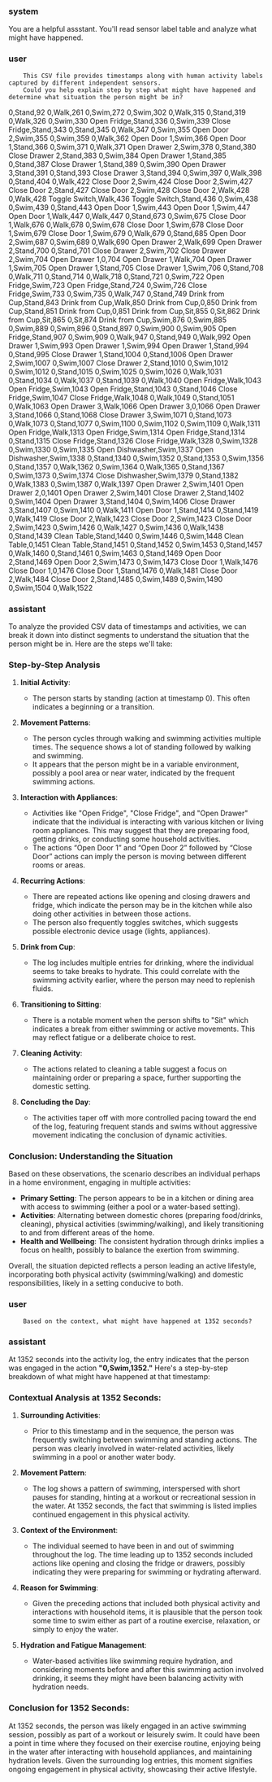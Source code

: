 ### system
You are a helpful assstant. You'll read sensor label table and analyze what might have happened.
### user

        This CSV file provides timestamps along with human activity labels captured by different independent sensors.
        Could you help explain step by step what might have happened and determine what situation the person might be in?
    
0,Stand,92
0,Walk,261
0,Swim,272
0,Swim,302
0,Walk,315
0,Stand,319
0,Walk,326
0,Swim,330
Open Fridge,Stand,336
0,Swim,339
Close Fridge,Stand,343
0,Stand,345
0,Walk,347
0,Swim,355
Open Door 2,Swim,355
0,Swim,359
0,Walk,362
Open Door 1,Swim,366
Open Door 1,Stand,366
0,Swim,371
0,Walk,371
Open Drawer 2,Swim,378
0,Stand,380
Close Drawer 2,Stand,383
0,Swim,384
Open Drawer 1,Stand,385
0,Stand,387
Close Drawer 1,Stand,389
0,Swim,390
Open Drawer 3,Stand,391
0,Stand,393
Close Drawer 3,Stand,394
0,Swim,397
0,Walk,398
0,Stand,404
0,Walk,422
Close Door 2,Swim,424
Close Door 2,Swim,427
Close Door 2,Stand,427
Close Door 2,Swim,428
Close Door 2,Walk,428
0,Walk,428
Toggle Switch,Walk,436
Toggle Switch,Stand,436
0,Swim,438
0,Swim,439
0,Stand,443
Open Door 1,Swim,443
Open Door 1,Swim,447
Open Door 1,Walk,447
0,Walk,447
0,Stand,673
0,Swim,675
Close Door 1,Walk,676
0,Walk,678
0,Swim,678
Close Door 1,Swim,678
Close Door 1,Swim,679
Close Door 1,Swim,679
0,Walk,679
0,Stand,685
Open Door 2,Swim,687
0,Swim,689
0,Walk,690
Open Drawer 2,Walk,699
Open Drawer 2,Stand,700
0,Stand,701
Close Drawer 2,Swim,702
Close Drawer 2,Swim,704
Open Drawer 1,0,704
Open Drawer 1,Walk,704
Open Drawer 1,Swim,705
Open Drawer 1,Stand,705
Close Drawer 1,Swim,706
0,Stand,708
0,Walk,711
0,Stand,714
0,Walk,718
0,Stand,721
0,Swim,722
Open Fridge,Swim,723
Open Fridge,Stand,724
0,Swim,726
Close Fridge,Swim,733
0,Swim,735
0,Walk,747
0,Stand,749
Drink from Cup,Stand,843
Drink from Cup,Walk,850
Drink from Cup,0,850
Drink from Cup,Stand,851
Drink from Cup,0,851
Drink from Cup,Sit,855
0,Sit,862
Drink from Cup,Sit,865
0,Sit,874
Drink from Cup,Swim,876
0,Swim,885
0,Swim,889
0,Swim,896
0,Stand,897
0,Swim,900
0,Swim,905
Open Fridge,Stand,907
0,Swim,909
0,Walk,947
0,Stand,949
0,Walk,992
Open Drawer 1,Swim,993
Open Drawer 1,Swim,994
Open Drawer 1,Stand,994
0,Stand,995
Close Drawer 1,Stand,1004
0,Stand,1006
Open Drawer 2,Swim,1007
0,Swim,1007
Close Drawer 2,Stand,1010
0,Swim,1012
0,Swim,1012
0,Stand,1015
0,Swim,1025
0,Swim,1026
0,Walk,1031
0,Stand,1034
0,Walk,1037
0,Stand,1039
0,Walk,1040
Open Fridge,Walk,1043
Open Fridge,Swim,1043
Open Fridge,Stand,1043
0,Stand,1046
Close Fridge,Swim,1047
Close Fridge,Walk,1048
0,Walk,1049
0,Stand,1051
0,Walk,1063
Open Drawer 3,Walk,1066
Open Drawer 3,0,1066
Open Drawer 3,Stand,1066
0,Stand,1068
Close Drawer 3,Swim,1071
0,Stand,1073
0,Walk,1073
0,Stand,1077
0,Swim,1100
0,Swim,1102
0,Swim,1109
0,Walk,1311
Open Fridge,Walk,1313
Open Fridge,Swim,1314
Open Fridge,Stand,1314
0,Stand,1315
Close Fridge,Stand,1326
Close Fridge,Walk,1328
0,Swim,1328
0,Swim,1330
0,Swim,1335
Open Dishwasher,Swim,1337
Open Dishwasher,Swim,1338
0,Stand,1340
0,Swim,1352
0,Stand,1353
0,Swim,1356
0,Stand,1357
0,Walk,1362
0,Swim,1364
0,Walk,1365
0,Stand,1367
0,Swim,1373
0,Swim,1374
Close Dishwasher,Swim,1379
0,Stand,1382
0,Walk,1383
0,Swim,1387
0,Walk,1397
Open Drawer 2,Swim,1401
Open Drawer 2,0,1401
Open Drawer 2,Swim,1401
Close Drawer 2,Stand,1402
0,Swim,1404
Open Drawer 3,Stand,1404
0,Swim,1406
Close Drawer 3,Stand,1407
0,Swim,1410
0,Walk,1411
Open Door 1,Stand,1414
0,Stand,1419
0,Walk,1419
Close Door 2,Walk,1423
Close Door 2,Swim,1423
Close Door 2,Swim,1423
0,Swim,1426
0,Walk,1427
0,Swim,1436
0,Walk,1438
0,Stand,1439
Clean Table,Stand,1440
0,Swim,1446
0,Swim,1448
Clean Table,0,1451
Clean Table,Stand,1451
0,Stand,1452
0,Swim,1453
0,Stand,1457
0,Walk,1460
0,Stand,1461
0,Swim,1463
0,Stand,1469
Open Door 2,Stand,1469
Open Door 2,Swim,1473
0,Swim,1473
Close Door 1,Walk,1476
Close Door 1,0,1476
Close Door 1,Stand,1476
0,Walk,1481
Close Door 2,Walk,1484
Close Door 2,Stand,1485
0,Swim,1489
0,Swim,1490
0,Swim,1504
0,Walk,1522

### assistant
To analyze the provided CSV data of timestamps and activities, we can break it down into distinct segments to understand the situation that the person might be in. Here are the steps we'll take:

### Step-by-Step Analysis

1. **Initial Activity**: 
   - The person starts by standing (action at timestamp 0). This often indicates a beginning or a transition.

2. **Movement Patterns**:
   - The person cycles through walking and swimming activities multiple times. The sequence shows a lot of standing followed by walking and swimming. 
   - It appears that the person might be in a variable environment, possibly a pool area or near water, indicated by the frequent swimming actions.

3. **Interaction with Appliances**:
   - Activities like "Open Fridge", "Close Fridge", and "Open Drawer" indicate that the individual is interacting with various kitchen or living room appliances. This may suggest that they are preparing food, getting drinks, or conducting some household activities.
   - The actions “Open Door 1” and “Open Door 2” followed by “Close Door” actions can imply the person is moving between different rooms or areas.

4. **Recurring Actions**:
   - There are repeated actions like opening and closing drawers and fridge, which indicate the person may be in the kitchen while also doing other activities in between those actions. 
   - The person also frequently toggles switches, which suggests possible electronic device usage (lights, appliances).

5. **Drink from Cup**:
   - The log includes multiple entries for drinking, where the individual seems to take breaks to hydrate. This could correlate with the swimming activity earlier, where the person may need to replenish fluids.

6. **Transitioning to Sitting**:
   - There is a notable moment when the person shifts to "Sit" which indicates a break from either swimming or active movements. This may reflect fatigue or a deliberate choice to rest.

7. **Cleaning Activity**:
   - The actions related to cleaning a table suggest a focus on maintaining order or preparing a space, further supporting the domestic setting.

8. **Concluding the Day**:
   - The activities taper off with more controlled pacing toward the end of the log, featuring frequent stands and swims without aggressive movement indicating the conclusion of dynamic activities. 

### Conclusion: Understanding the Situation

Based on these observations, the scenario describes an individual perhaps in a home environment, engaging in multiple activities:

- **Primary Setting**: The person appears to be in a kitchen or dining area with access to swimming (either a pool or a water-based setting).
- **Activities**: Alternating between domestic chores (preparing food/drinks, cleaning), physical activities (swimming/walking), and likely transitioning to and from different areas of the home.
- **Health and Wellbeing**: The consistent hydration through drinks implies a focus on health, possibly to balance the exertion from swimming.

Overall, the situation depicted reflects a person leading an active lifestyle, incorporating both physical activity (swimming/walking) and domestic responsibilities, likely in a setting conducive to both.
### user

        Based on the context, what might have happened at 1352 seconds?
    
### assistant
At 1352 seconds into the activity log, the entry indicates that the person was engaged in the action **"0,Swim,1352."** Here's a step-by-step breakdown of what might have happened at that timestamp:

### Contextual Analysis at 1352 Seconds:

1. **Surrounding Activities**: 
   - Prior to this timestamp and in the sequence, the person was frequently switching between swimming and standing actions. The person was clearly involved in water-related activities, likely swimming in a pool or another water body.

2. **Movement Pattern**:
   - The log shows a pattern of swimming, interspersed with short pauses for standing, hinting at a workout or recreational session in the water. At 1352 seconds, the fact that swimming is listed implies continued engagement in this physical activity.

3. **Context of the Environment**:
   - The individual seemed to have been in and out of swimming throughout the log. The time leading up to 1352 seconds included actions like opening and closing the fridge or drawers, possibly indicating they were preparing for swimming or hydrating afterward.

4. **Reason for Swimming**:
   - Given the preceding actions that included both physical activity and interactions with household items, it is plausible that the person took some time to swim either as part of a routine exercise, relaxation, or simply to enjoy the water. 

5. **Hydration and Fatigue Management**:
   - Water-based activities like swimming require hydration, and considering moments before and after this swimming action involved drinking, it seems they might have been balancing activity with hydration needs.

### Conclusion for 1352 Seconds:

At 1352 seconds, the person was likely engaged in an active swimming session, possibly as part of a workout or leisurely swim. It could have been a point in time where they focused on their exercise routine, enjoying being in the water after interacting with household appliances, and maintaining hydration levels. Given the surrounding log entries, this moment signifies ongoing engagement in physical activity, showcasing their active lifestyle.
